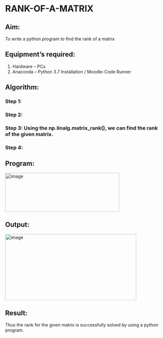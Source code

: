 # RANK-OF-A-MATRIX
## Aim:
To write a python program to find the rank of a matrix
## Equipment’s required:
1. 	Hardware – PCs
2. 	Anaconda – Python 3.7 Installation / Moodle-Code Runner
## Algorithm:
### Step 1: 
### Step 2: 
### Step 3: Using the np.linalg.matrix_rank(), we can find the rank of the given matrix.
### Step 4: 
## Program:
<img width="368" height="125" alt="image" src="https://github.com/user-attachments/assets/2eb6b451-8033-44cd-b662-838e5db00ccc" />

## Output:
<img width="423" height="213" alt="image" src="https://github.com/user-attachments/assets/dbfb11b5-9491-4fa2-91ed-352c3eaa741a" />

## Result:
Thus the rank for the given matrix is successfully solved by  using a python program.

